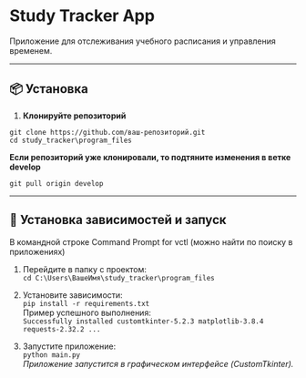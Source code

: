 # Study Tracker App   
Приложение для отслеживания учебного расписания и управления временем.  

---
## 📦 Установка    
1. **Клонируйте репозиторий**  
```
git clone https://github.com/ваш-репозиторий.git  
cd study_tracker\program_files  
```
**Если репозиторий уже клонировали, то подтяните изменения в ветке develop**  
```
git pull origin develop  
```
---
## 🚀 Установка зависимостей и запуск  
В командной строке Command Prompt for vctl (можно найти по поиску в приложениях)  
1. Перейдите в папку с проектом:  
`cd C:\Users\ВашеИмя\study_tracker\program_files`

2. Установите зависимости:  
`pip install -r requirements.txt`  
Пример успешного выполнения:  
`Successfully installed customtkinter-5.2.3 matplotlib-3.8.4 requests-2.32.2 ...`

3. Запустите приложение:  
`python main.py`  
*Приложение запустится в графическом интерфейсе (CustomTkinter).*  
